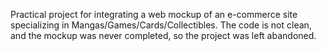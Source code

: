 Practical project for integrating a web mockup of an e-commerce site specializing in Mangas/Games/Cards/Collectibles. The code is not clean, and the mockup was never completed, so the project was left abandoned.
